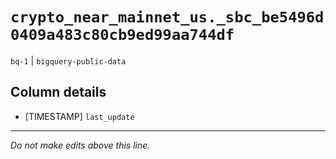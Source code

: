 # `crypto_near_mainnet_us._sbc_be5496d0409a483c80cb9ed99aa744df`
`bq-1` | `bigquery-public-data`

## Column details
* [TIMESTAMP] `last_update`

-------------------------------------------------------------------------------
*Do not make edits above this line.*
